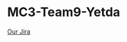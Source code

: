 # MC3-Team9-Yetda

[Our Jira](https://chaeminlee.atlassian.net/jira/software/projects/EARJ/boards/1)
